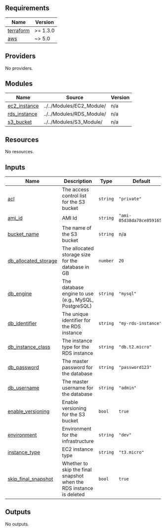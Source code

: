 <!-- BEGIN_TF_DOCS -->
## Requirements

| Name | Version |
|------|---------|
| <a name="requirement_terraform"></a> [terraform](#requirement\_terraform) | >= 1.3.0 |
| <a name="requirement_aws"></a> [aws](#requirement\_aws) | ~> 5.0 |

## Providers

No providers.

## Modules

| Name | Source | Version |
|------|--------|---------|
| <a name="module_ec2_instance"></a> [ec2\_instance](#module\_ec2\_instance) | ../../Modules/EC2_Module/ | n/a |
| <a name="module_rds_instance"></a> [rds\_instance](#module\_rds\_instance) | ../../Modules/RDS_Module/ | n/a |
| <a name="module_s3_bucket"></a> [s3\_bucket](#module\_s3\_bucket) | ../../Modules/S3_Module/ | n/a |

## Resources

No resources.

## Inputs

| Name | Description | Type | Default | Required |
|------|-------------|------|---------|:--------:|
| <a name="input_acl"></a> [acl](#input\_acl) | The access control list for the S3 bucket | `string` | `"private"` | no |
| <a name="input_ami_id"></a> [ami\_id](#input\_ami\_id) | AMI Id | `string` | `"ami-05d38da78ce859165"` | no |
| <a name="input_bucket_name"></a> [bucket\_name](#input\_bucket\_name) | The name of the S3 bucket | `string` | n/a | yes |
| <a name="input_db_allocated_storage"></a> [db\_allocated\_storage](#input\_db\_allocated\_storage) | The allocated storage size for the database in GB | `number` | `20` | no |
| <a name="input_db_engine"></a> [db\_engine](#input\_db\_engine) | The database engine to use (e.g., MySQL, PostgreSQL) | `string` | `"mysql"` | no |
| <a name="input_db_identifier"></a> [db\_identifier](#input\_db\_identifier) | The unique identifier for the RDS instance | `string` | `"my-rds-instance"` | no |
| <a name="input_db_instance_class"></a> [db\_instance\_class](#input\_db\_instance\_class) | The instance type for the RDS instance | `string` | `"db.t2.micro"` | no |
| <a name="input_db_password"></a> [db\_password](#input\_db\_password) | The master password for the database | `string` | `"password123"` | no |
| <a name="input_db_username"></a> [db\_username](#input\_db\_username) | The master username for the database | `string` | `"admin"` | no |
| <a name="input_enable_versioning"></a> [enable\_versioning](#input\_enable\_versioning) | Enable versioning for the S3 bucket | `bool` | `true` | no |
| <a name="input_environment"></a> [environment](#input\_environment) | Environment for the infrastructure | `string` | `"dev"` | no |
| <a name="input_instance_type"></a> [instance\_type](#input\_instance\_type) | EC2 instance type | `string` | `"t3.micro"` | no |
| <a name="input_skip_final_snapshot"></a> [skip\_final\_snapshot](#input\_skip\_final\_snapshot) | Whether to skip the final snapshot when the RDS instance is deleted | `bool` | `true` | no |

## Outputs

No outputs.
<!-- END_TF_DOCS -->